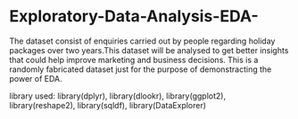 # Exploratory-Data-Analysis-EDA-

The dataset consist of enquiries carried out by people regarding holiday packages over two years.This dataset will be analysed to get better insights that could help improve marketing and business decisions. This is a randomly fabricated dataset just for the purpose of demonstracting the power of EDA.

library used:
library(dplyr),
library(dlookr),
library(ggplot2),
library(reshape2),
library(sqldf),
library(DataExplorer)
